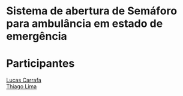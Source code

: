 # Sistema de abertura de Semáforo para ambulância em estado de emergência

# Participantes
[Lucas Carrafa](https://github.com/lucascarrafa)  
[Thiago Lima](https://github.com/tlima5)  